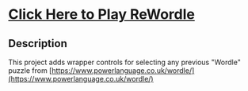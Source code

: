 # [Click Here to Play ReWordle](https://infinite-sword.github.io/ReWordle/)

## Description
This project adds wrapper controls for selecting any previous "Wordle" puzzle from [https://www.powerlanguage.co.uk/wordle/](https://www.powerlanguage.co.uk/wordle/)